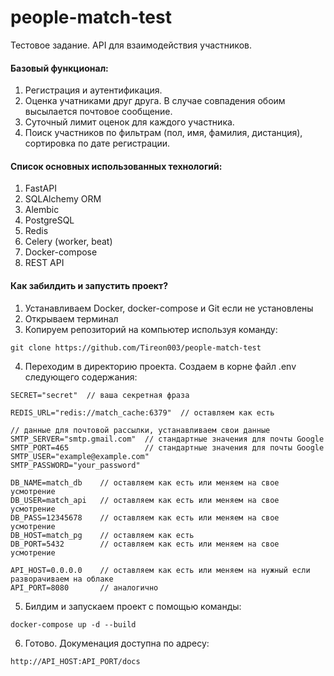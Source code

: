 # people-match-test
Тестовое задание. API для взаимодействия участников.

#### Базовый функционал:
1. Регистрация и аутентификация.
2. Оценка учатниками друг друга. В случае совпадения обоим высылается почтовое сообщение.
3. Суточный лимит оценок для каждого участника.
4. Поиск участников по фильтрам (пол, имя, фамилия, дистанция), сортировка по дате регистрации.


#### Список основных использованных технологий:
1. FastAPI
2. SQLAlchemy ORM
3. Alembic
4. PostgreSQL
5. Redis
6. Celery (worker, beat)
7. Docker-compose
8. REST API

#### Как забилдить и запустить проект?

1. Устанавливаем Docker, docker-compose и Git если не установлены
2. Открываем терминал
3. Копируем репозиторий на компьютер используя команду:
```shell
git clone https://github.com/Tireon003/people-match-test
```
4. Переходим в директорию проекта. Создаем в корне файл .env следующего содержания:
```text
SECRET="secret"  // ваша секретная фраза

REDIS_URL="redis://match_cache:6379"  // оставляем как есть

// данные для почтовой рассылки, устанавливаем свои данные
SMTP_SERVER="smtp.gmail.com"  // стандартные значения для почты Google
SMTP_PORT=465                 // стандартные значения для почты Google
SMTP_USER="example@example.com"
SMTP_PASSWORD="your_password"

DB_NAME=match_db    // оставляем как есть или меняем на свое усмотрение
DB_USER=match_api   // оставляем как есть или меняем на свое усмотрение
DB_PASS=12345678    // оставляем как есть или меняем на свое усмотрение
DB_HOST=match_pg    // оставляем как есть
DB_PORT=5432        // оставляем как есть или меняем на свое усмотрение

API_HOST=0.0.0.0    // оставляем как есть или меняем на нужный если разворачиваем на облаке
API_PORT=8080       // аналогично 
```
5. Билдим и запускаем проект с помощью команды:
```shell
docker-compose up -d --build
```

6. Готово. Докуменация доступна по адресу:
```text
http://API_HOST:API_PORT/docs
```